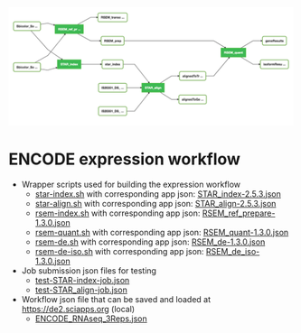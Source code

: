 <img src="ENCODE_RNAseq.gif">

# ENCODE expression workflow

* Wrapper scripts used for building the expression workflow
  * [star-index.sh](star-index.sh) with corresponding app json: [STAR_index-2.5.3.json](../../assets/STAR_index-2.5.3.json)
  * [star-align.sh](star-align.sh) with corresponding app json: [STAR_align-2.5.3.json](../../assets/STAR_align-2.5.3.json)
  * [rsem-index.sh](rsem-index.sh) with corresponding app json: [RSEM_ref_prepare-1.3.0.json](../../assets/RSEM_ref_prepare-1.3.0.json)
  * [rsem-quant.sh](rsem-quant.sh) with corresponding app json: [RSEM_quant-1.3.0.json](../../assets/RSEM_quant-1.3.0.json)
  * [rsem-de.sh](rsem-de.sh) with corresponding app json: [RSEM_de-1.3.0.json](../../assets/RSEM_de-1.3.0.json)
  * [rsem-de-iso.sh](rsem-de-iso.sh) with corresponding app json: [RSEM_de_iso-1.3.0.json](../../assets/RSEM_de_iso-1.3.0.json)
* Job submission json files for testing
  * [test-STAR-index-job.json](test-STAR-index-job.json)
  * [test-STAR_align-job.json](test-STAR-align-job.json)
* Workflow json file that can be saved and loaded at https://de2.sciapps.org (local)
  * [ENCODE_RNAseq_3Reps.json](ENCODE_RNAseq_3Reps.json)
